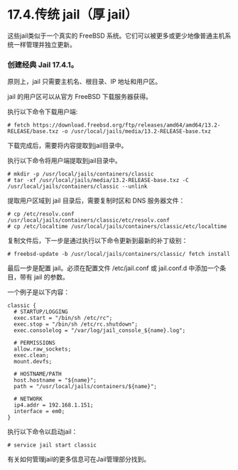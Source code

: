 # 17.4.传统 jail（厚 jail）

这些jail类似于一个真实的 FreeBSD 系统。它们可以被更多或更少地像普通主机系统一样管理并独立更新。

### 创建经典 Jail 17.4.1。

原则上，jail 只需要主机名、根目录、IP 地址和用户区。

jail 的用户区可以从官方 FreeBSD 下载服务器获得。

执行以下命令下载用户端:

```
# fetch https://download.freebsd.org/ftp/releases/amd64/amd64/13.2-RELEASE/base.txz -o /usr/local/jails/media/13.2-RELEASE-base.txz
```

下载完成后，需要将内容提取到jail目录中。

执行以下命令将用户端提取到jail目录中。

```
# mkdir -p /usr/local/jails/containers/classic
# tar -xf /usr/local/jails/media/13.2-RELEASE-base.txz -C /usr/local/jails/containers/classic --unlink
```

提取用户区域到 jail 目录后，需要复制时区和 DNS 服务器文件：

```
# cp /etc/resolv.conf /usr/local/jails/containers/classic/etc/resolv.conf
# cp /etc/localtime /usr/local/jails/containers/classic/etc/localtime
```

复制文件后，下一步是通过执行以下命令更新到最新的补丁级别：

```
# freebsd-update -b /usr/local/jails/containers/classic/ fetch install
```

最后一步是配置 jail。必须在配置文件 /etc/jail.conf 或 jail.conf.d 中添加一个条目，带有 jail 的参数。

一个例子是以下内容：

```
classic {
  # STARTUP/LOGGING
  exec.start = "/bin/sh /etc/rc";
  exec.stop = "/bin/sh /etc/rc.shutdown";
  exec.consolelog = "/var/log/jail_console_${name}.log";

  # PERMISSIONS
  allow.raw_sockets;
  exec.clean;
  mount.devfs;

  # HOSTNAME/PATH
  host.hostname = "${name}";
  path = "/usr/local/jails/containers/${name}";

  # NETWORK
  ip4.addr = 192.168.1.151;
  interface = em0;
}
```

执行以下命令以启动jail：

```
# service jail start classic
```

有关如何管理jail的更多信息可在Jail管理部分找到。
